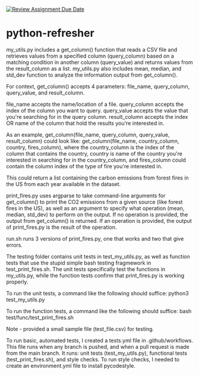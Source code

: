 [![Review Assignment Due Date](https://classroom.github.com/assets/deadline-readme-button-22041afd0340ce965d47ae6ef1cefeee28c7c493a6346c4f15d667ab976d596c.svg)](https://classroom.github.com/a/_G_SdF8U)
# python-refresher

my_utils.py includes a get_column() function that reads a CSV file and retrieves values from a specified column (query_column) based on a matching condition in another column (query_value) and returns values from the result_column as a list. my_utils.py also includes mean, median, and std_dev function to analyze
the information output from get_column().

For context, get_column() accepts 4 parameters: file_name, query_column, query_value, and result_column.

file_name accepts the name/location of a file.
query_column accepts the index of the column you want to query.
query_value accepts the value that you're searching for in the query column.
result_column accepts the index OR name of the column that hold the results you're interested in.

As an example, get_column(file_name, query_column, query_value, result_column) could look like: get_column(file_name, country_column, country, fires_column), where the country_column is the index of the column that contains the country, country is name of the country you're interested in searching for in the country_column, and fires_column could contain the column index of the type of fire you're interested in. 

This could return a list containing the carbon emissions from forest fires in the US from each year available in the dataset.

print_fires.py uses argparse to take command-line arguments for get_column() to print the CO2 emissions from a given source (like forest fires in the US), as well as an argument to specify what operation
(mean, median, std_dev) to perform on the output. If no operation is provided, the output from 
get_column() is returned. If an operation is provided, the output of print_fires.py is the result of
the operation.

run.sh runs 3 versions of print_fires.py, one that works and two that give errors.

The testing folder contains unit tests in test_my_utils.py, as well as function tests that use the
stupid simple bash testing fragmework in test_print_fires.sh. The unit tests specifically test the 
functions in my_utils.py, while the function tests confirm that print_fires.py is working properly.

To run the unit tests, a command like the following should suffice:
python3 test_my_utils.py

To run the function tests, a command like the following should suffice:
bash test/func/test_print_fires.sh

Note - provided a small sample file (test_file.csv) for testing.

To run basic, automated tests, I created a tests.yml file in .github/workflows. This file runs when any branch is pushed, and when a pull request is made from the main branch. It runs: unit tests (test_my_utils.py), functional tests (test_print_fires.sh), and style checks. To run style checks, I needed to create an environment.yml file to install pycodestyle.